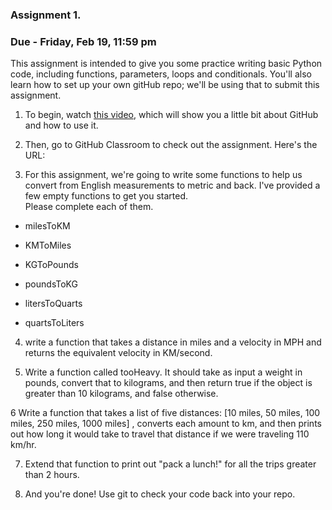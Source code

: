 
### Assignment 1. 

### Due - Friday, Feb 19, 11:59 pm

This assignment is intended to give you some practice writing basic Python code, including functions, parameters, loops and conditionals. You'll also learn how to set up your own gitHub repo; we'll be using that to submit this assignment.

1. To begin, watch [this video](http://www.google.com), which will show you a little bit about GitHub and how to use it. 

2. Then, go to GitHub Classroom to check out the assignment. Here's the URL: 

3. For this assignment, we're going to write some functions to help us convert from English measurements to metric and back. I've provided a few empty functions to get you started.  
   Please complete each of them.

- milesToKM

- KMToMiles

- KGToPounds

- poundsToKG 

- litersToQuarts

- quartsToLiters

4.  write a function that takes a distance in miles and a velocity in MPH
and returns the equivalent velocity in KM/second.

5. Write a function called tooHeavy. It should take as input a weight in pounds,
convert that to kilograms, and then return true if the object is greater 
  than 10 kilograms, and false otherwise.
  
6 Write a function that takes a list of five distances: [10 miles, 50 miles, 100 miles, 250 miles, 1000 miles]
, converts each amount to km, and then prints out how long it would take to travel that distance if we were traveling 110 km/hr.
  
7. Extend that function to print out "pack a lunch!" for all the trips greater than 2 hours.

8. And you're done! Use git to check your code back into your repo.
